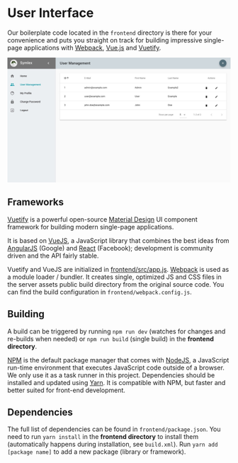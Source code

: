 # User Interface

Our boilerplate code located in the `frontend` directory is there for your convenience and puts you straight on track for 
building impressive single-page applications with [Webpack](https://webpack.js.org/), [Vue.js](https://vuejs.org/) and [Vuetify](https://vuetifyjs.com/en/). 

![Screenshot](../img/screenshot.jpg)

## Frameworks ##

[Vuetify](https://vuetifyjs.com/en/getting-started/quick-start) is a powerful open-source [Material Design](https://material.io/) UI component framework for building modern single-page applications.

It is based on [VueJS](https://vuejs.org/v2/guide/), a JavaScript library that combines the best ideas from [AngularJS](https://angularjs.org/) (Google) and [React](https://reactjs.org/) (Facebook); development is community driven and the API fairly stable.

Vuetify and VueJS are initialized in [frontend/src/app.js](https://github.com/symlex/symlex/blob/master/frontend/src/app.js). [Webpack](https://webpack.js.org/concepts/) is used as a module loader / bundler. It creates single, optimized JS and CSS files in the server assets public build directory from the original source code. You can find the build configuration in `frontend/webpack.config.js`.

## Building ##

A build can be triggered by running `npm run dev` (watches for changes and re-builds when needed) or `npm run build` (single build) in the **frontend directory**. 

[NPM](https://www.npmjs.com/) is the default package manager that comes with [NodeJS](https://nodejs.org/en/docs/guides/), a JavaScript run-time environment that executes JavaScript code outside of a browser. We only use it as a task runner in this project. Dependencies should be installed and updated using [Yarn](https://yarnpkg.com/en/docs/getting-started). It is compatible with NPM, but faster and better suited for front-end development.

## Dependencies ##

The full list of dependencies can be found in `frontend/package.json`. You need to run `yarn install` in the **frontend directory** to install them (automatically happens during installation, see `build.xml`). Run `yarn add [package name]` to add a new package (library or framework).
